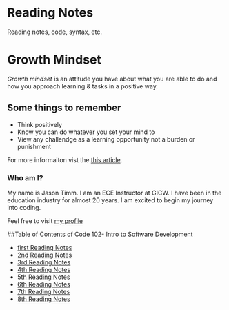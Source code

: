 # Reading Notes
Reading notes, code, syntax, etc.

# **Growth Mindset**
*Growth mindset* is an attitude you have about what you are able to do and how you approach learning & tasks in a positive way.

## Some things to remember
- Think positively
- Know you can do whatever you set your mind to
- View any challendge as a learning opportunity not a burden or punishment

For more informaiton vist the [this article](https://www.atlassian.com/blog/inside-atlassian/growth-mindset).

### Who am I?

My name is Jason Timm.  I am an ECE Instructor at GICW.  I have been in the education industry for almost 20 years.  I am excited to begin my journey into coding. 

Feel free to visit [my profile](https://github.com/jtimm-gicw)

##Table of Contents of Code 102- Intro to Software Development
- [first Reading Notes](102/class1.md)
- [2nd Reading Notes](102/class2.md)
- [3rd Reading Notes](102/class3.md)
- [4th Reading Notes](102/class4.md)
- [5th Reading Notes](102/class5.md)
- [6th Reading Notes](102/class6.md)
- [7th Reading Notes](102/class7.md)
- [8th Reading Notes](102/class8.md)